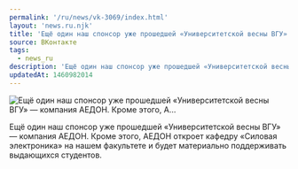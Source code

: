 ```yaml
---
permalink: '/ru/news/vk-3069/index.html'
layout: 'news.ru.njk'
title: 'Ещё один наш спонсор уже прошедшей «Университетской весны ВГУ» — компания АЕДОН. Кроме этого, А…'
source: ВКонтакте
tags:
  - news_ru
description: 'Ещё один наш спонсор уже прошедшей «Университетской весны ВГУ» — компания АЕДОН. Кроме этого, А…'
updatedAt: 1460982014
---
```

![Ещё один наш спонсор уже прошедшей «Университетской весны ВГУ» — компания АЕДОН. Кроме этого, А…](https://sun9-31.userapi.com/impf/c631419/v631419484/2625c/iwPJZ__ZYH8.jpg?size=1280x624&quality=96&sign=24053602d9a81851d3c94cca296f83bc&c_uniq_tag=miyaEV2PxU1z47RZ2zo8BbS8k0P3iH2bMJM0HDbrKzo&type=album)

Ещё один наш спонсор уже прошедшей «Университетской весны ВГУ» — компания АЕДОН. Кроме этого, АЕДОН откроет кафедру «Силовая электроника» на нашем факультете и будет материально поддерживать выдающихся студентов.
